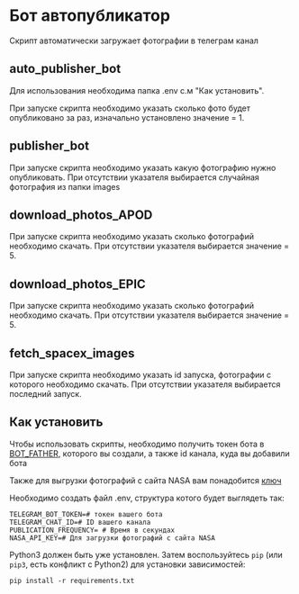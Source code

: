 # Бот автопубликатор

Скрипт автоматически загружает фотографии в телеграм канал

## auto_publisher_bot

Для использования необходима папка .env с.м "Как установить".

При запуске скрипта необходимо указать сколько фото будет опубликовано за раз, изначально установлено значение = 1.

## publisher_bot

При запуске скрипта необходимо указать какую фотографию нужно опубликовать. При отсутствии указателя
выбирается случайная фотография из папки images

## download_photos_APOD

При запуске скрипта необходимо указать сколько фотографий необходимо скачать. При отсутствии указателя
выбирается значение = 5.

## download_photos_EPIC

При запуске скрипта необходимо указать сколько фотографий необходимо скачать. При отсутствии указателя
выбирается значение = 5.

## fetch_spacex_images

При запуске скрипта необходимо указать id запуска, фотографии с которого необходимо скачать. При отсутствии указателя
выбирается последний запуск.

## Как установить

Чтобы использовать скрипты, необходимо получить токен бота в [BOT_FATHER](https://t.me/botfather), которого вы создали, а также id канала, куда вы добавили бота

Также для выгрузки фотографий с сайта NASA вам понадобится [ключ](https://api.nasa.gov/#apod) 

Необходимо создать файл .env, структура котого будет выглядеть так:

```.dotenv
TELEGRAM_BOT_TOKEN=# токен вашего бота
TELEGRAM_CHAT_ID=# ID вашего канала
PUBLICATION_FREQUENCY= # Время в секундах
NASA_API_KEY=# Для загрузки фотографий с сайта NASA
```


Python3 должен быть уже установлен.
Затем воспользуйтесь `pip` (или `pip3`, есть конфликт с Python2) для 
установки зависимостей:
```
pip install -r requirements.txt
```